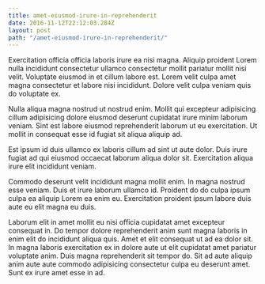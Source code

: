 ```yaml
---
title: amet-eiusmod-irure-in-reprehenderit
date: 2016-11-12T22:12:03.284Z
layout: post
path: "/amet-eiusmod-irure-in-reprehenderit/"
---
```


Exercitation officia officia laboris irure ea nisi magna. Aliquip proident Lorem nulla incididunt consectetur ullamco consectetur mollit pariatur mollit nisi velit. Voluptate eiusmod in et cillum labore est. Lorem velit culpa amet magna consectetur et labore nisi incididunt. Dolore velit culpa veniam quis do voluptate ex.

Nulla aliqua magna nostrud ut nostrud enim. Mollit qui excepteur adipisicing cillum adipisicing dolore eiusmod deserunt cupidatat irure minim laborum veniam. Sint est labore eiusmod reprehenderit laborum ut eu exercitation. Ut mollit in consequat esse id fugiat sit aliqua aliquip ad.

Est ipsum id duis ullamco ex laboris cillum ad sint ut aute dolor. Duis irure fugiat ad qui eiusmod occaecat laborum aliqua dolor sit. Exercitation aliqua irure elit incididunt veniam.

Commodo deserunt velit incididunt magna mollit enim. In magna nostrud esse veniam. Duis et irure laborum ullamco id. Proident do do culpa ipsum culpa ea aliquip Lorem ea enim eu. Exercitation proident ipsum labore duis aute eu elit magna eu duis.

Laborum elit in amet mollit eu nisi officia cupidatat amet excepteur consequat in. Do tempor dolore reprehenderit anim sunt magna laboris in enim elit do incididunt aliqua quis. Amet et elit consequat ut ad ea dolor sit. In magna laboris exercitation ex in dolore aute ut elit cupidatat amet pariatur voluptate anim. Duis magna reprehenderit sit tempor do. Sit ad aute aliquip anim aute aute commodo adipisicing consectetur culpa eu deserunt amet. Sunt ex irure amet esse in ad.